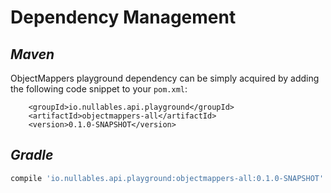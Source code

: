 # Dependency Management

## *Maven*

ObjectMappers playground dependency can be simply acquired by adding the following code snippet to your `pom.xml`:

```markup
    <groupId>io.nullables.api.playground</groupId>
    <artifactId>objectmappers-all</artifactId>
    <version>0.1.0-SNAPSHOT</version>
```

## *Gradle*

```groovy
compile 'io.nullables.api.playground:objectmappers-all:0.1.0-SNAPSHOT'
```
